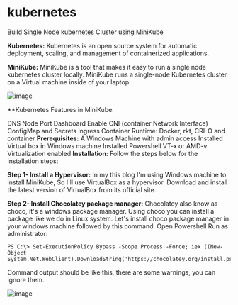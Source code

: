 # kubernetes
Build Single Node kubernetes Cluster using MiniKube

**Kubernetes:** Kubernetes is an open source system for automatic deployment, scaling, and management of containerized applications.

**MiniKube:** MiniKube is a tool that makes it easy to run a single node kubernetes cluster locally. MiniKube runs a single-node Kubernetes cluster on a Virtual machine inside of your laptop. 

![image](https://1.bp.blogspot.com/-CXWywEZuyFo/XBixFEQSeKI/AAAAAAAAE80/mV8oIHCQrQwtu9fijU374IFJ_VYdGkEKwCLcBGAs/s1600/kubernetes.jpg)

**Kubernetes Features in MiniKube: 

DNS
Node Port
Dashboard
Enable CNI (container Network Interface)
ConfigMap and Secrets
Ingress
Container Runtime: Docker, rkt, CRI-O and container 
**Prerequisites:**
A Windows Machine with admin access
Installed Virtual box in Windows machine
Installed Powershell 
VT-x or AMD-v Virtualization enabled
**Installation:** 
Follow the steps below for the installation steps:

**Step 1- Install a Hypervisor:**
In my this blog I'm using Windows machine to install MiniKube, So I'll use VirtualBox as a hypervisor. Download and install the latest version of VirtualBox from its official site.

**Step 2-  Install Chocolatey package manager:**
Chocolatey also know as choco, it's a windows package manager. Using choco you can install a package like we do in Linux system. Let's install choco package manager in your windows machine followed by this command.
Open Powershell Run as administrator:
```
PS C:\> Set-ExecutionPolicy Bypass -Scope Process -Force; iex ((New-Object System.Net.WebClient).DownloadString('https://chocolatey.org/install.ps1'))
```
Command output should be like this, there are some warnings, you can ignore them.

![image](https://4.bp.blogspot.com/-S4CmYNfZMjo/XBOa12vUoHI/AAAAAAAAE6U/9j3v-A7tsAUiSjPR18Oji9Nkl46sDtJawCLcBGAs/s1600/choco.jpg)
